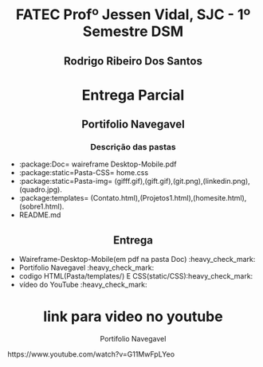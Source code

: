 <h1 align="center">FATEC Profº Jessen Vidal, SJC - 1º Semestre DSM</h1>
<h2 align="center"> Rodrigo Ribeiro Dos Santos </h2>

 <h1 align="center">Entrega Parcial</h1>
 <h2 align="center">Portifolio Navegavel</h2>
 <div>
 <h3 align="center"> Descrição das pastas </h3>
   <ul>
      <Li>:package:Doc= waireframe Desktop-Mobile.pdf  </Li>
      <Li>:package:static=Pasta-CSS= home.css </Li>
      <Li>:package:static=Pasta-img= (gifff.gif),(gift.gif),(git.png),(linkedin.png),(quadro.jpg). </Li>
      <Li>:package:templates= (Contato.html),(Projetos1.html),(homesite.html),(sobre1.html). </Li>
      <Li>README.md
    </ul>
 </div>
 <div>
    <h2 align="center">Entrega</h2>
     <ul>
       <Li>Waireframe-Desktop-Mobile(em pdf na pasta Doc) :heavy_check_mark:  </Li>
       <Li> Portifolio Navegavel  :heavy_check_mark: </Li>
       <Li>codigo HTML(Pasta/templates/) E CSS(static/CSS):heavy_check_mark:</Li>
       <Li> vídeo do YouTube :heavy_check_mark:</Li>
     </ul>
  </div>
<div>
  <h1 align="center">link para video no youtube</h1>
  <p align="center">Portifolio Navegavel</p>
   https://www.youtube.com/watch?v=G11MwFpLYeo
  <br>

 
 <div>
  </p>


 

